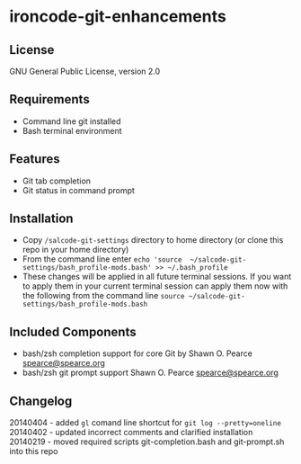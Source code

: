 ironcode-git-enhancements
=========================

License
-------
GNU General Public License, version 2.0

Requirements
------------
* Command line git installed
* Bash terminal environment

Features
--------
* Git tab completion
* Git status in command prompt

Installation
------------
* Copy `/salcode-git-settings` directory to home directory (or clone this repo in your home directory)
* From the command line enter `echo 'source  ~/salcode-git-settings/bash_profile-mods.bash' >> ~/.bash_profile`
* These changes will be applied in all future terminal sessions.
If you want to apply them in your current terminal session can apply them now with
the following from the command line `source ~/salcode-git-settings/bash_profile-mods.bash`

Included Components
-------------------
* bash/zsh completion support for core Git by Shawn O. Pearce <spearce@spearce.org>
* bash/zsh git prompt support Shawn O. Pearce <spearce@spearce.org>

Changelog
------------
20140404 - added `gl` comand line shortcut for `git log --pretty=oneline`
20140402 - updated incorrect comments and clarified installation  
20140219 - moved required scripts git-completion.bash and git-prompt.sh into this repo
